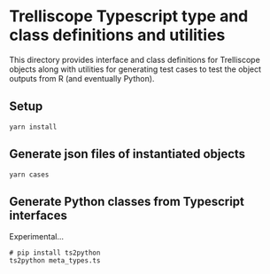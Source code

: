 # Trelliscope Typescript type and class definitions and utilities

This directory provides interface and class definitions for Trelliscope objects along with utilities for generating test cases to test the object outputs from R (and eventually Python).

## Setup

```
yarn install
```

## Generate json files of instantiated objects

```
yarn cases
```

## Generate Python classes from Typescript interfaces

Experimental...

```shell
# pip install ts2python
ts2python meta_types.ts
```
